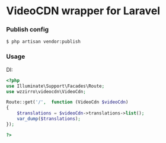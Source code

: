 # VideoCDN wrapper for Laravel

### Publish config

```
$ php artisan vendor:publish
```

### Usage

DI:

```PHP
<?php
use Illuminate\Support\Facades\Route;
use wzzirro\videocdn\VideoCdn;

Route::get('/',  function (VideoCdn $videoCdn) 
{ 
    $translations = $videoCdn->translations->list();
    var_dump($translations);
});

?>
```

